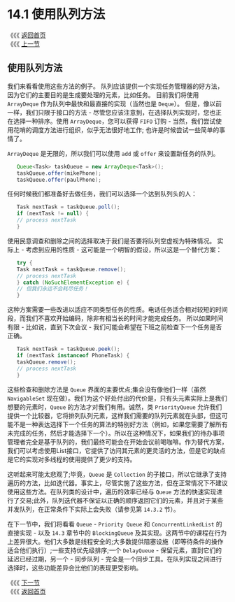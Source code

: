 # 14.1 使用队列方法

《《《 [返回首页](../../)  
《《《 [上一节](./)

## 使用队列方法

我们来看看使用这些方法的例子。 队列应该提供一个实现任务管理器的好方法，因为它们的主要目的是生成要处理的元素，比如任务。 目前我们将使用 `ArrayDeque` 作为队列中最快和最直接的实现（当然也是 `Deque`）。 但是，像以前一样，我们只限于接口的方法 - 尽管您应该注意到，在选择队列实现时，您也正在选择一种排序。使用 `ArrayDeque`，您可以获得 `FIFO` 订购 - 当然，我们尝试使用花哨的调度方法进行组织，似乎无法很好地工作; 也许是时候尝试一些简单的事情了。

`ArrayDeque` 是无限的，所以我们可以使用 `add` 或 `offer` 来设置新任务的队列。

```java
   Queue<Task> taskQueue = new ArrayDeque<Task>();
   taskQueue.offer(mikePhone);
   taskQueue.offer(paulPhone);
```

任何时候我们都准备好去做任务，我们可以选择一个达到队列头的人：

```java
   Task nextTask = taskQueue.poll();
   if (nextTask != null) {
   // process nextTask
   }
```

使用民意调查和删除之间的选择取决于我们是否要将队列空虚视为特殊情况。 实际上 - 考虑到应用的性质 - 这可能是一个明智的假设，所以这是一个替代方案：

```java
   try {
   Task nextTask = taskQueue.remove();
   // process nextTask
   } catch (NoSuchElementException e) {
   // 但我们永远不会耗尽任务！
   }
```

这种方案需要一些改进以适应不同类型任务的性质。电话任务适合相对较短的时间段，而我们不喜欢开始编码，除非有相当长的时间才能完成任务。 所以如果时间有限 - 比如说，直到下次会议 - 我们可能会希望在下班之前检查下一个任务是否正确。

```java
   Task nextTask = taskQueue.peek();
   if (nextTask instanceof PhoneTask) {
   taskQueue.remove();
   // process nextTask
   }
```

这些检查和删除方法是 `Queue` 界面的主要优点;集合没有像他们一样（虽然 `NavigableSet` 现在做）。我们为这个好处付出的代价是，只有头元素实际上是我们想要的元素时，`Queue` 的方法才对我们有用。诚然，类 `PriorityQueue` 允许我们提供一个比较器，它将排列队列元素，这样我们需要的队列元素就在头部，但这可能不是一种表达选择下一个任务的算法的特别好方法（例如，如果您需要了解所有未完成的任务，然后才能选择下一个）。所以在这种情况下，如果我们的待办事项管理者完全是基于队列的，我们最终可能会在开始会议前喝咖啡。作为替代方案，我们可以考虑使用List接口，它提供了访问其元素的更灵活的方法，但是它的缺点是它的实现对多线程的使用提供了更少的支持。

这听起来可能太悲观了;毕竟，`Queue` 是 `Collection` 的子接口，所以它继承了支持遍历的方法，比如迭代器。事实上，尽管实施了这些方法，但在正常情况下不建议使用这些方法。在队列类的设计中，遍历的效率已经与 `Queue` 方法的快速实现进行了交易;此外，队列迭代器不保证以正确的顺序返回它们的元素，并且对于某些并发队列，在正常条件下实际上会失败（请参见第 `14.3.2` 节）。

在下一节中，我们将看看 `Queue` - `Priority Queue` 和 `ConcurrentLinkedList` 的直接实现 - 以及 `14.3` 章节中的 `BlockingQueue` 及其实现。这两节中的课程在行为上差异很大。他们大多数是线程安全的;大多数提供阻塞设施（即等待条件的操作适合他们执行）;一些支持优先级排序;一个 `DelayQueue` - 保留元素，直到它们的延迟已经过期，另一个 - 同步队列 - 完全是一个同步工具。在队列实现之间进行选择时，这些功能差异会比他们的表现更受影响。

《《《 [下一节](14.2-dui-lie-de-shi-xian.md)  
《《《 [返回首页](../../)

